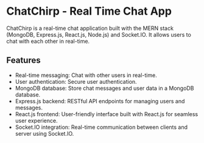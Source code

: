 # ChatChirp - Real Time Chat App

ChatChirp is a real-time chat application built with the MERN stack (MongoDB, Express.js, React.js, Node.js) and Socket.IO. It allows users to chat with each other in real-time.

## Features

- Real-time messaging: Chat with other users in real-time.
- User authentication: Secure user authentication.
- MongoDB database: Store chat messages and user data in a MongoDB database.
- Express.js backend: RESTful API endpoints for managing users and messages.
- React.js frontend: User-friendly interface built with React.js for seamless user experience.
- Socket.IO integration: Real-time communication between clients and server using Socket.IO.


